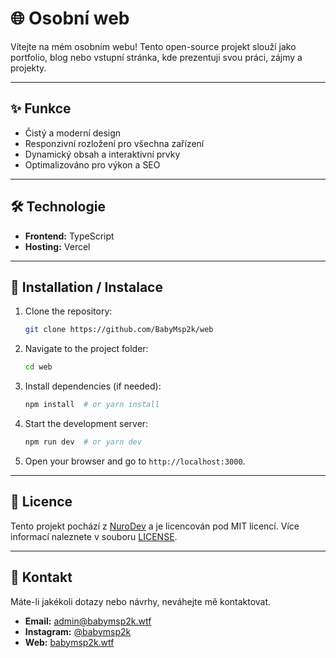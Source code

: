 # 🌐 Osobní web

Vítejte na mém osobním webu! Tento open-source projekt slouží jako portfolio, blog nebo vstupní stránka, kde prezentuji svou práci, zájmy a projekty.

---

## ✨ Funkce

- Čistý a moderní design
- Responzivní rozložení pro všechna zařízení
- Dynamický obsah a interaktivní prvky
- Optimalizováno pro výkon a SEO

---

## 🛠️ Technologie

- **Frontend:** TypeScript
- **Hosting:** Vercel

---

## 🔧 Installation / Instalace

1. Clone the repository:
   ```sh
   git clone https://github.com/BabyMsp2k/web
   ```
2. Navigate to the project folder:
   ```sh
   cd web
   ```
3. Install dependencies (if needed):
   ```sh
   npm install  # or yarn install
   ```
4. Start the development server:
   ```sh
   npm run dev  # or yarn dev
   ```
5. Open your browser and go to `http://localhost:3000`.

---

## 📜 Licence

Tento projekt pochází z [NuroDev](https://github.com/NuroDev/) a je licencován pod MIT licencí. Více informací naleznete v souboru [LICENSE](LICENSE).

---

## 📩 Kontakt

Máte-li jakékoli dotazy nebo návrhy, neváhejte mě kontaktovat.

- **Email:** [admin@babymsp2k.wtf](mailto:admin@babymsp2k.wtf)
- **Instagram:** [@babymsp2k](https://twitter.com/yourhandle)
- **Web:** [babymsp2k.wtf](https://babymsp2k.wtf)

